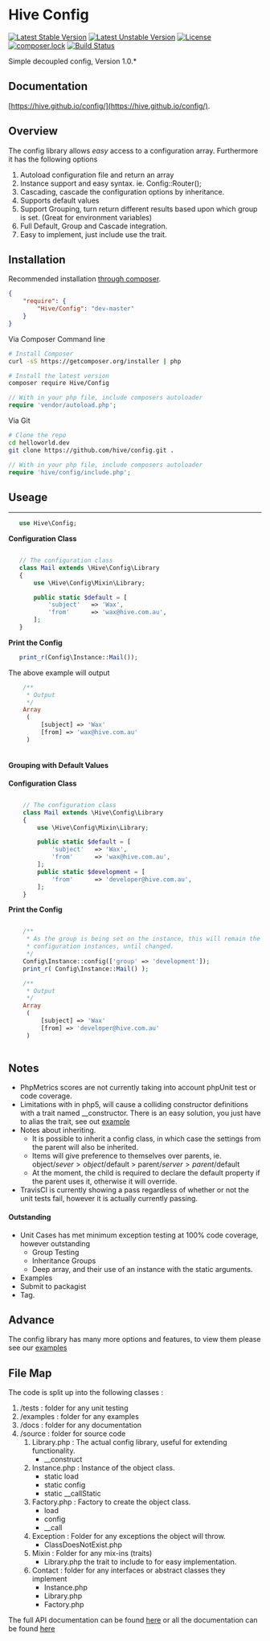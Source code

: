 # Hive Config
[![Latest Stable Version](https://poser.pugx.org/hive/config/v/stable?format=flat-square)](https://packagist.org/packages/hive/config)
[![Latest Unstable Version](https://poser.pugx.org/hive/config/v/unstable?format=flat-square)](https://packagist.org/packages/hive/config)
[![License](https://poser.pugx.org/hive/config/license?format=flat-square)](https://packagist.org/packages/hive/config)
[![composer.lock](https://poser.pugx.org/hive/config/composerlock?format=flat-square)](https://packagist.org/packages/hive/config)
[![Build Status](https://img.shields.io/travis/hive/config/master.svg?style=flat-square)](https://travis-ci.org/hive/config)


Simple decoupled config, Version 1.0.*


## Documentation

[https://hive.github.io/config/](https://hive.github.io/config/).

## Overview 

The config library allows _easy_ access to a configuration array. Furthermore it has the following options
1. Autoload configuration file and return an array
2. Instance support and easy syntax. ie. Config::Router();
3. Cascading, cascade the configuration options by inheritance.
4. Supports default values
5. Support Grouping, turn return different results based upon which group is set. (Great for environment variables)
6. Full Default, Group and Cascade integration.
7. Easy to implement, just include use the trait.

## Installation

Recommended installation [through composer](http://getcomposer.org).

```JSON
{
    "require": {
        "Hive/Config": "dev-master"
    }
}
```

Via Composer Command line

```bash
# Install Composer
curl -sS https://getcomposer.org/installer | php

# Install the latest version
composer require Hive/Config

```

```php
// With in your php file, include composers autoloader
require 'vendor/autoload.php';
```

Via Git

```bash
# Clone the repo
cd helloworld.dev
git clone https://github.com/hive/config.git . 
```

```php
// With in your php file, include composers autoloader
require 'hive/config/include.php';
```


## Useage
-------
 ```php
    use Hive\Config;
 ```
 
 
 **Configuration Class**
 ```php
 
    // The configuration class
    class Mail extends \Hive\Config\Library
    {
        use \Hive\Config\Mixin\Library;

        public static $default = [
            'subject'   => 'Wax',
            'from'      => 'wax@hive.com.au',
        ];
    }
 
 ```
 
**Print the Config**
 
 ```php    
    print_r(Config\Instance::Mail());
```

The above example will output 

```php    
    /**
     * Output
     */
    Array
     (
         [subject] => 'Wax'
         [from] => 'wax@hive.com.au'
     )
        
 ```
#### Grouping with Default Values
   
   
**Configuration Class**

```php

    // The configuration class
    class Mail extends \Hive\Config\Library
    {
        use \Hive\Config\Mixin\Library;

        public static $default = [
            'subject'   => 'Wax',
            'from'      => 'wax@hive.com.au',
        ];
        public static $development = [
            'from'      => 'developer@hive.com.au',
        ];
    }

```


**Print the Config**

```php

    /**
     * As the group is being set on the instance, this will remain the 'group' for all
     * configuration instances, until changed.
     */
    Config\Instance::config(['group' => 'development']);
    print_r( Config\Instance::Mail() );

```

```php    
    /**
     * Output
     */
    Array
     (
         [subject] => 'Wax'
         [from] => 'developer@hive.com.au'
     )
        
 ```

## Notes

 * PhpMetrics scores are not currently taking into account phpUnit test or code coverage.  
 * Limitations with in php5, will cause a colliding constructor definitions with a trait named __constructor. There is an easy solution, you just have to alias the trait, see out [example](https://github.com/hive/config/tree/master/examples)
 * Notes about inheriting.
    * It is possible to inherit a config class, in which case the settings from the parent will also be inherited.
    * Items will give preference to themselves over parents, ie. object/$sever > object/$default > parent/$server > parent/$default
    * At the moment, the child is required to declare the default property if the parent uses it, otherwise it will override.
 * TravisCI is currently showing a pass regardless of whether or not the unit tests fail, however it is actually currently passing. 
    
#### Outstanding

  * Unit Cases has met minimum exception testing at 100% code coverage, however outstanding
    * Group Testing
    * Inheritance Groups
    * Deep array, and their use of an instance with the static arguments. 
  * Examples
  * Submit to packagist
  * Tag.  
 
## Advance 

The config library has many more options and features, to view them please see our [examples](https://github.com/hive/config/tree/master/examples)

## File Map

The code is split up into the following classes : 


1. /tests : folder for any unit testing
2. /examples : folder for any examples
3. /docs : folder for any documentation  
4. /source : folder for source code
    1. Library.php : The actual config library, useful for extending functionality.
        *  __construct
    2. Instance.php : Instance of the object class.
        * static load
        * static config
        * static __callStatic
    3. Factory.php : Factory to create the object class.
        * load
        * config
        * __call
    4. Exception : Folder for any exceptions the object will throw.
        * ClassDoesNotExist.php
    5. Mixin : Folder for any mix-ins (traits)
        * Library.php the trait to include to for easy implementation.
    6. Contact : folder for any interfaces or abstract classes they implement
        * Instance.php
        * Library.php
        * Factory.php
        
The full API documentation can be found [here](https://hive.github.io/config/html/phpdox/index.xhtml) or all the documentation can be found [here](https://hive.github.io/config/)